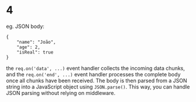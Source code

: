 # 4

eg. JSON body:

    {
        "name": "João",
        "age": 2,
        "isReal": true
    }

the `req.on('data', ...)` event handler collects the incoming data chunks, 
and the `req.on('end', ...)` event handler processes the complete body once all chunks have been received. 
The body is then parsed from a JSON string into a JavaScript object using `JSON.parse()`. 
This way, you can handle JSON parsing without relying on middleware.